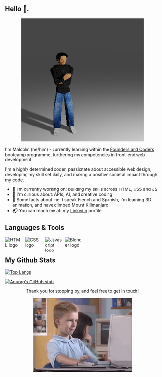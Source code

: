 ## Hello 👋.

<p align="center">
<img src="Standing pose ps1.png" height="400px" width="400px">
</p>

I'm Malcolm (he/him) - currently learning within the [Founders and Coders](https://learn.foundersandcoders.com/) bootcamp programme, furthering my competencies in front-end web development.

I'm a highly determined coder, passionate about accessible web design, developing my skill set daily, and making a positive societal impact through my code.

- 🧱 I’m currently working on: building my skills across HTML, CSS and JS
- 🌠 I'm curious about: APIs, AI, and creative coding
- 🌄 Some facts about me: I speak French and Spanish, I'm learning 3D animation, and have climbed Mount Kilimanjaro
- 📬 You can reach me at: my [LinkedIn](https://www.linkedin.com/in/malcolmwilsonmcg/) profile

## Languages & Tools

<img align="left" width="55px" height="50px" alt="HTML logo" style="padding-right:10px;" src="https://cdn-icons-png.flaticon.com/512/732/732212.png"/> 
<img align="left" width="55px" height="50px" alt="CSS logo" style="padding-right:10px;" src="https://upload.wikimedia.org/wikipedia/commons/thumb/6/62/CSS3_logo.svg/2048px-CSS3_logo.svg.png"/>
<img align="left" width="55px" height="50px" alt="Javascript logo" style="padding-right:10px;" src="https://cdn.worldvectorlogo.com/logos/javascript-1.svg"/>
<img align="left" width="55px" height="50px" alt="Blender logo" style="padding-right:10px;" src="https://upload.wikimedia.org/wikipedia/commons/thumb/0/0c/Blender_logo_no_text.svg/2503px-Blender_logo_no_text.svg.png"/>
<br /> <br />

## My Github Stats

[![Top Langs](https://github-readme-stats.vercel.app/api/top-langs/?username=malcolmwilson8&theme=dark)](https://github.com/malcolmwilson8/github-readme-stats)

[![Anurag's GitHub stats](https://github-readme-stats.vercel.app/api?username=malcolmwilson8&theme=dark)](https://github.com/malcolmwilson8/github-readme-stats)

<p align="center">Thank you for stopping by, and feel free to get in touch!</p>

<p align="center">
<img src="https://github.com/malcolmwilson8/malcolmwilson8/blob/main/thumbs-up.gif">
</p>
